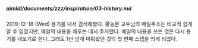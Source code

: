 ##### aimldl/documents/zzz/inspiration/03-history.md

2019-12-18 (Wed)
용기를 내서 검색해봤다. 황농문 교수님의 메일주소는 비교적 쉽게 알 수 있었지만, 메일의 내용을 채우는 데서 주저했다. 메일의 내용을 쓰는 것은 다시 용기를 내보기로 한다. 그래도 1년 넘게 미뤄왔던 것의 첫 번째 스텝을 띄게 되었다.
